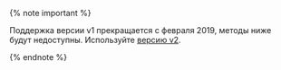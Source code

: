 {% note important %}

Поддержка версии v1 прекращается с февраля 2019, методы ниже будут недоступны. Используйте [версию v2](../translate/api-ref/Translation/).

{% endnote %}
